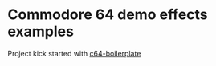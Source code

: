 # Commodore 64 demo effects examples

Project kick started with [c64-boilerplate](https://github.com/jvalen/c64-boilerplate)
